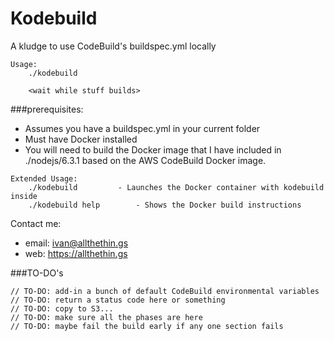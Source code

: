 
# Kodebuild

A kludge to use CodeBuild's buildspec.yml locally

```
Usage:
	./kodebuild

	<wait while stuff builds>
```

###prerequisites:
- Assumes you have a buildspec.yml in your current folder
- Must have Docker installed
- You will need to build the Docker image that I have included in ./nodejs/6.3.1 based on 
  the AWS CodeBuild Docker image.

```
Extended Usage:
	./kodebuild			- Launches the Docker container with kodebuild inside
	./kodebuild help		- Shows the Docker build instructions
```

Contact me:
- email: ivan@allthethin.gs
- web:   https://allthethin.gs

###TO-DO's
```
// TO-DO: add-in a bunch of default CodeBuild environmental variables
// TO-DO: return a status code here or something
// TO-DO: copy to S3... 
// TO-DO: make sure all the phases are here
// TO-DO: maybe fail the build early if any one section fails
```
